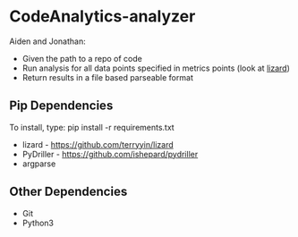 # CodeAnalytics-analyzer

Aiden and Jonathan:

 - Given the path to a repo of code
 - Run analysis for all data points specified in metrics points (look at [lizard](https://github.com/terryyin/lizard))
 - Return results in a file based parseable format

## Pip Dependencies

To install, type: pip install -r requirements.txt

* lizard - https://github.com/terryyin/lizard
* PyDriller - https://github.com/ishepard/pydriller
* argparse

## Other Dependencies
* Git
* Python3
